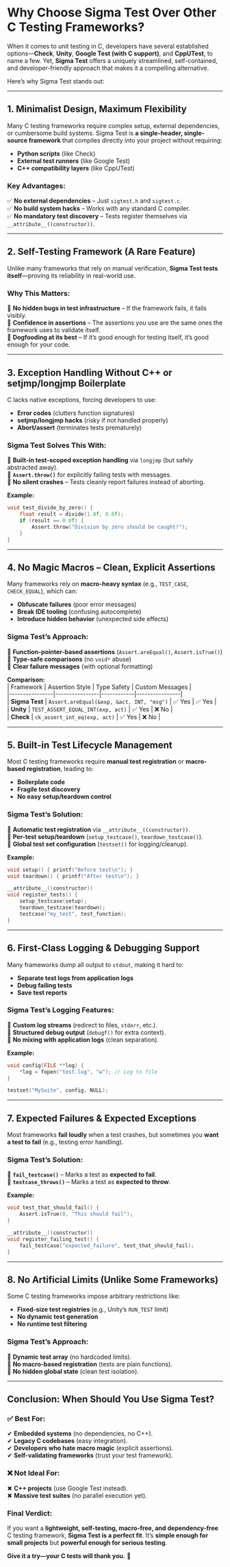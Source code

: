 # **Why Choose Sigma Test Over Other C Testing Frameworks?**  

When it comes to unit testing in C, developers have several established options—**Check**, **Unity**, **Google Test (with C support)**, and **CppUTest**, to name a few. Yet, **Sigma Test** offers a uniquely streamlined, self-contained, and developer-friendly approach that makes it a compelling alternative.  

Here’s why Sigma Test stands out:  

---

## **1. Minimalist Design, Maximum Flexibility**  
Many C testing frameworks require complex setup, external dependencies, or cumbersome build systems. Sigma Test is **a single-header, single-source framework** that compiles directly into your project without requiring:  
- **Python scripts** (like Check)  
- **External test runners** (like Google Test)  
- **C++ compatibility layers** (like CppUTest)  

### **Key Advantages:**  
✅ **No external dependencies** – Just `sigtest.h` and `sigtest.c`.  
✅ **No build system hacks** – Works with any standard C compiler.  
✅ **No mandatory test discovery** – Tests register themselves via `__attribute__((constructor))`.  

---

## **2. Self-Testing Framework (A Rare Feature)**  
Unlike many frameworks that rely on manual verification, **Sigma Test tests itself**—proving its reliability in real-world use.  

### **Why This Matters:**  
🔹 **No hidden bugs in test infrastructure** – If the framework fails, it fails visibly.  
🔹 **Confidence in assertions** – The assertions you use are the same ones the framework uses to validate itself.  
🔹 **Dogfooding at its best** – If it’s good enough for testing itself, it’s good enough for your code.  

---

## **3. Exception Handling Without C++ or setjmp/longjmp Boilerplate**  
C lacks native exceptions, forcing developers to use:  
- **Error codes** (clutters function signatures)  
- **setjmp/longjmp hacks** (risky if not handled properly)  
- **Abort/assert** (terminates tests prematurely)  

### **Sigma Test Solves This With:**  
🚀 **Built-in test-scoped exception handling** via `longjmp` (but safely abstracted away).  
🚀 **`Assert.throw()`** for explicitly failing tests with messages.  
🚀 **No silent crashes** – Tests cleanly report failures instead of aborting.  

**Example:**  
```c
void test_divide_by_zero() {
    float result = divide(1.0f, 0.0f);
    if (result == 0.0f) {
        Assert.throw("Division by zero should be caught!");
    }
}
```

---

## **4. No Magic Macros – Clean, Explicit Assertions**  
Many frameworks rely on **macro-heavy syntax** (e.g., `TEST_CASE`, `CHECK_EQUAL`), which can:  
- **Obfuscate failures** (poor error messages)  
- **Break IDE tooling** (confusing autocomplete)  
- **Introduce hidden behavior** (unexpected side effects)  

### **Sigma Test’s Approach:**  
🔹 **Function-pointer-based assertions** (`Assert.areEqual()`, `Assert.isTrue()`)  
🔹 **Type-safe comparisons** (no `void*` abuse)  
🔹 **Clear failure messages** (with optional formatting)  

**Comparison:**  
| Framework       | Assertion Style | Type Safety | Custom Messages |  
|----------------|----------------|------------|----------------|  
| **Sigma Test** | `Assert.areEqual(&exp, &act, INT, "msg")` | ✅ Yes | ✅ Yes |  
| **Unity**      | `TEST_ASSERT_EQUAL_INT(exp, act)` | ✅ Yes | ❌ No |  
| **Check**      | `ck_assert_int_eq(exp, act)` | ✅ Yes | ❌ No |  

---

## **5. Built-in Test Lifecycle Management**  
Most C testing frameworks require **manual test registration** or **macro-based registration**, leading to:  
- **Boilerplate code**  
- **Fragile test discovery**  
- **No easy setup/teardown control**  

### **Sigma Test’s Solution:**  
🔹 **Automatic test registration** via `__attribute__((constructor))`.  
🔹 **Per-test setup/teardown** (`setup_testcase()`, `teardown_testcase()`).  
🔹 **Global test set configuration** (`testset()` for logging/cleanup).  

**Example:**  
```c
void setup() { printf("Before test\n"); }
void teardown() { printf("After test\n"); }

__attribute__((constructor)) 
void register_tests() {
    setup_testcase(setup);
    teardown_testcase(teardown);
    testcase("my_test", test_function);
}
```

---

## **6. First-Class Logging & Debugging Support**  
Many frameworks dump all output to `stdout`, making it hard to:  
- **Separate test logs from application logs**  
- **Debug failing tests**  
- **Save test reports**  

### **Sigma Test’s Logging Features:**  
📜 **Custom log streams** (redirect to files, `stderr`, etc.).  
📜 **Structured debug output** (`debugf()` for extra context).  
📜 **No mixing with application logs** (clean separation).  

**Example:**  
```c
void config(FILE **log) {
    *log = fopen("test.log", "w"); // Log to file
}

testset("MySuite", config, NULL);
```

---

## **7. Expected Failures & Expected Exceptions**  
Most frameworks **fail loudly** when a test crashes, but sometimes you **want a test to fail** (e.g., testing error handling).  

### **Sigma Test’s Solution:**  
🔹 **`fail_testcase()`** – Marks a test as **expected to fail**.  
🔹 **`testcase_throws()`** – Marks a test as **expected to throw**.  

**Example:**  
```c
void test_that_should_fail() {
    Assert.isTrue(0, "This should fail");
}

__attribute__((constructor)) 
void register_failing_test() {
    fail_testcase("expected_failure", test_that_should_fail);
}
```

---

## **8. No Artificial Limits (Unlike Some Frameworks)**  
Some C testing frameworks impose arbitrary restrictions like:  
- **Fixed-size test registries** (e.g., Unity’s `RUN_TEST` limit)  
- **No dynamic test generation**  
- **No runtime test filtering**  

### **Sigma Test’s Approach:**  
🔹 **Dynamic test array** (no hardcoded limits).  
🔹 **No macro-based registration** (tests are plain functions).  
🔹 **No hidden global state** (clean test isolation).  

---

## **Conclusion: When Should You Use Sigma Test?**  

### **✅ Best For:**  
✔ **Embedded systems** (no dependencies, no C++).  
✔ **Legacy C codebases** (easy integration).  
✔ **Developers who hate macro magic** (explicit assertions).  
✔ **Self-validating frameworks** (trust your test framework).  

### **❌ Not Ideal For:**  
✖ **C++ projects** (use Google Test instead).  
✖ **Massive test suites** (no parallel execution yet).  

### **Final Verdict:**  
If you want a **lightweight, self-testing, macro-free, and dependency-free** C testing framework, **Sigma Test is a perfect fit**. It’s **simple enough for small projects** but **powerful enough for serious testing**.  

**Give it a try—your C tests will thank you.** 🚀

